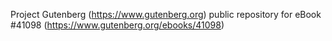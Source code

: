 Project Gutenberg (https://www.gutenberg.org) public repository for eBook #41098 (https://www.gutenberg.org/ebooks/41098)
